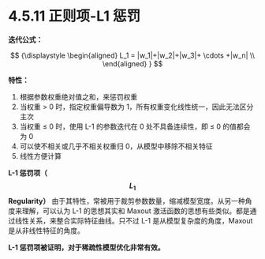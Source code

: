 
# 4.5.11 正则项-L1 惩罚

**迭代公式：**

$$
{\displaystyle 
 \begin{aligned}
   L_1 = |w_1|+|w_2|+|w_3|+ \cdots +|w_n| \\
 \end{aligned}
}
$$

**特性：**

1. 根据参数权重绝对值之和，来惩罚权重
2. 当权重 > 0 时，指定权重偏导数为 1，所有权重变化线性统一，因此无法区分主次
3. 当权重 ≤ 0 时，使用 L-1 的参数迭代在 0 处不具备连续性，即 ≤ 0 的值都会为 0 
4. 可以使不相关或几乎不相关权重归 0，从模型中移除不相关特征
5. 线性方便计算

**L-1 惩罚项（$$L_1$$ Regularity）** 由于其特性，常被用于裁剪参数数量，缩减模型宽度。从另一种角度来理解，可以认为 L-1 的思想其实和 Maxout 激活函数的思想有些类似。都是通过线性关系，来整合实际特征曲线。只不过 L-1 是从模型复杂度的角度，Maxout 是从非线性特征的角度。

**L-1 惩罚项被证明，对于稀疏性模型优化非常有效。**


[ref]: References_4.md